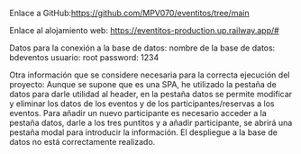 Enlace a GitHub:https://github.com/MPV070/eventitos/tree/main

Enlace al alojamiento web: https://eventitos-production.up.railway.app/#

Datos para la conexión a la base de datos:
nombre de la base de datos: bdeventos
usuario: root
password: 1234

Otra información que se considere necesaria para la correcta ejecución del proyecto:
Aunque se supone que es una SPA, he utilizado la pestaña de datos para darle utilidad al header, en la pestaña datos se permite modificar y eliminar los datos de los eventos y de los participantes/reservas a los eventos. Para añadir un nuevo participante es necesario acceder a la pestaña datos, darle a los tres puntitos y a añadir participante, se abrirá una pestaña modal para introducir la información. El despliegue a la base de datos no está correctamente realizado.
